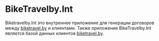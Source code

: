 # BikeTravelby.Int
Biketravelby.Int это внутреннее приложение для генерации договоров между [biketravel.by](biketravel.by) и клиентами. Также приложение BikeTravelby.Int является базой данных клиентов [biketravel.by](biketravel.by).
